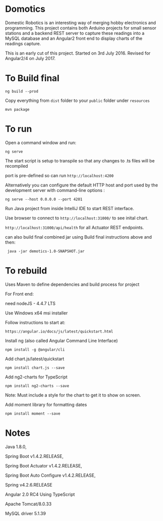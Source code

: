 Domotics
========

Domestic Robotics is an interesting way of merging hobby electronics and programming. This project contains both Arduino projects for small sensor stations and a backend REST server to capture these readings into a MySQL database and an Angular2 front end to display charts of the readings capture.

This is an early cut of this project. Started on 3rd July 2016. Revised for Angular2/4 on July 2017.

To Build final
==============

`ng build --prod`

Copy everything from `dist` folder to your `public` folder under `resources`

`mvn package`

To run
======

Open a command window and run:

`ng serve`

The start script is setup to transpile so that any changes to .ts files will be recompiled

port is pre-defined so can run `http://localhost:4200`

Alternatively you can configure the default HTTP host and port used by the development server with command-line options :

`ng serve --host 0.0.0.0 --port 4201`

Run Java project from inside IntelliJ IDE to start REST interface.

Use browser to connect to `http://localhost:31000/` 
to see inital chart.

`http://localhost:31000/api/health` 
for all Actuator REST endpoints.

can also build final combined jar using Build final instructions above and then:
 
` java -jar demotics-1.0-SNAPSHOT.jar`


To rebuild 
==========

Uses Maven to define dependencies and build process for project

For Front end:

need nodeJS - 4.4.7 LTS

Use Windows x64 msi installer

Follow instructions to start at:

`https://angular.io/docs/js/latest/quickstart.html`

Install ng (also called Angular Command Line Interface)

`npm install -g @angular/cli`

Add chart.js/latest/quickstart

`npm install chart.js --save`

Add ng2-charts for TypeScript

`npm install ng2-charts --save`

Note: Must include a style for the chart to get it to show on screen.

Add moment library for formatting dates

`npm install moment --save`

Notes
=====

Java 1.8.0,

Spring Boot v1.4.2.RELEASE,

Spring Boot Actuator v1.4.2.RELEASE,

Spring Boot Auto Configure v1.4.2.RELEASE,

Spring v4.2.6.RELEASE

Angular 2.0 RC4 Using TypeScript

Apache Tomcat/8.0.33

MySQL driver 5.1.39
